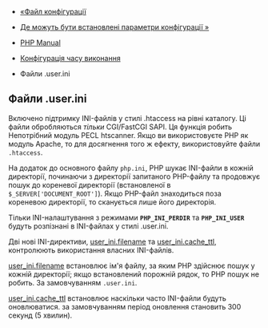 - [«Файл конфігурації](configuration.file.md)
- [Де можуть бути встановлені параметри конфігурації
»](configuration.changes.modes.md)

- [PHP Manual](index.md)
- [Конфігурація часу виконання](configuration.md)
- Файли .user.ini

## Файли .user.ini

Включено підтримку INI-файлів у стилі .htaccess на рівні каталогу. Ці
файли обробляються *тільки* CGI/FastCGI SAPI. Ця функція робить
Непотрібний модуль PECL htscanner. Якщо ви використовуєте PHP як модуль
Apache, то для досягнення того ж ефекту, використовуйте файли
`.htaccess`.

На додаток до основного файлу `php.ini`, PHP шукає INI-файли в кожній
директорії, починаючи з директорії запитаного PHP-файлу та продовжує
пошук до кореневої директорії (встановленої в
`$_SERVER['DOCUMENT_ROOT']`). Якщо PHP-файл знаходиться поза кореневою
директорії, то сканується лише його директорія.

Тільки INI-налаштування з режимами **`PHP_INI_PERDIR`** та
**`PHP_INI_USER`** будуть розпізнані в INI-файлах у стилі .user.ini.

Дві нові INI-директиви,
[user_ini.filename](ini.core.md#ini.user-ini.filename) та
[user_ini.cache_ttl](ini.core.md#ini.user-ini.cache-ttl), контролюють
використання власних INI-файлів.

[user_ini.filename](ini.core.md#ini.user-ini.filename) встановлює
ім'я файлу, за яким PHP здійснює пошук у кожній директорії; якщо
встановлений порожній рядок, то PHP пошук не робить. За замовчуванням
`.user.ini`.

[user_ini.cache_ttl](ini.core.md#ini.user-ini.cache-ttl) встановлює
наскільки часто INI-файли будуть оновлюватися. за
замовчуванням період оновлення становить 300 секунд (5 хвилин).
